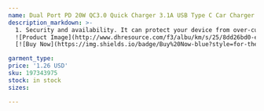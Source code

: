 ```yaml
---
name: Dual Port PD 20W QC3.0 Quick Charger 3.1A USB Type C Car Charger Cellphone Adapter For iPhone 14 13 12 11 Pro Max with OPP bag
description_markdown: >-
  1. Security and availability. It can protect your device from over-current, overcharge and overheating, so as to achieve safe and fast charging, 2. ABS + aluminum alloy fireproof material is used to ensure excellent performance and reliability. 3. Easy to carry and use, you can use the cable plug to charge the device, suitable for home, tourism, office, etc. 4. General compatibility. It can charge different devices stably, such as mobile phone, iPad, dash cam and so on 5. Compact and portable. Compact design, small and light, increased portability.syi
  ![Product Image](http://www.dhresource.com/f3/albu/km/s/25/8dd26bd0-e093-421a-96ce-24b67ccf3ed8.jpg)
  [![Buy Now](https://img.shields.io/badge/Buy%20Now-blue?style=for-the-badge&logo=none)](https://www.tkqlhce.com/click-100820740-14451685?url=http%3A%2F%2Fwww.dhgate.com%2Fproduct%2Fusb-car-charger-full-true-1a-1000mah-micro%2F197343975.html)

garment_type:
price: '1.26 USD'
sku: 197343975
stock: in stock
sizes:

---
```

